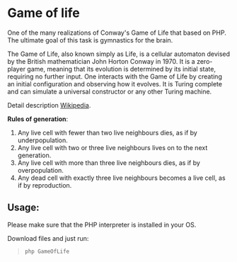 # Game of life
One of the many realizations of Conway's Game of Life that based on PHP. The ultimate goal of this task is gymnastics for the brain.

The Game of Life, also known simply as Life, is a cellular automaton devised by the British mathematician John Horton Conway in 1970. It is a zero-player game, meaning that its evolution is determined by its initial state, requiring no further input. One interacts with the Game of Life by creating an initial configuration and observing how it evolves. It is Turing complete and can simulate a universal constructor or any other Turing machine.

Detail description [Wikipedia](https://en.wikipedia.org/wiki/Conway%27s_Game_of_Life).

__Rules of generation__:
 1. Any live cell with fewer than two live neighbours dies, as if by underpopulation.
 2. Any live cell with two or three live neighbours lives on to the next generation.
 3. Any live cell with more than three live neighbours dies, as if by overpopulation.
 4. Any dead cell with exactly three live neighbours becomes a live cell, as if by reproduction.
 
 ## Usage:
 Please make sure that the PHP interpreter is installed in your OS. 
 
 Download files and just run:
 
 > ``php GameOfLife``
